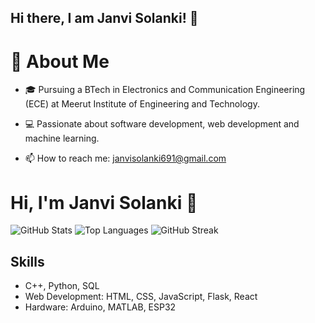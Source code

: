 ## Hi there, I am Janvi Solanki! 👋

# 🚀 About Me

- 🎓 Pursuing a BTech in Electronics and Communication Engineering (ECE) at Meerut Institute of Engineering and Technology.
- 💻 Passionate about software development, web development and machine learning.

- 📫 How to reach me: janvisolanki691@gmail.com


  
# Hi, I'm Janvi Solanki 👋

![GitHub Stats](https://github-readme-stats.vercel.app/api?username=solankijanvi&show_icons=true&theme=radical)
![Top Languages](https://github-readme-stats.vercel.app/api/top-langs/?username=solankijanvi&layout=compact&theme=radical)
![GitHub Streak](https://github-readme-streak-stats.herokuapp.com/?user=solankijanvi&theme=radical)

## Skills
- C++, Python, SQL
- Web Development: HTML, CSS, JavaScript, Flask, React
- Hardware: Arduino, MATLAB, ESP32
